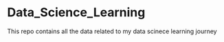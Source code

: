 # Data_Science_Learning
This repo contains all the data related to my data scinece learning journey
